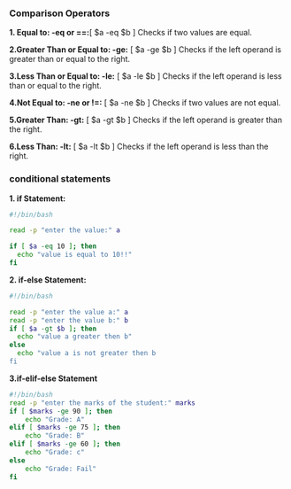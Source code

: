 ### Comparison Operators
**1. Equal to: -eq or ==:**[ $a -eq $b ] Checks if two values are equal.<br>

**2.Greater Than or Equal to: -ge:** [ $a -ge $b ] Checks if the left operand is greater than or equal to the right.<br>

**3.Less Than or Equal to: -le:** [ $a -le $b ] Checks if the left operand is less than or equal to the right.<br>

**4.Not Equal to: -ne or !=:** [ $a -ne $b ] Checks if two values are not equal.<br>

**5.Greater Than: -gt:** [ $a -gt $b ] Checks if the left operand is greater than the right.<br>

**6.Less Than: -lt:** [ $a -lt $b ] Checks if the left operand is less than the right.<br>

### conditional statements
**1. if Statement:**
```sh
#!/bin/bash

read -p "enter the value:" a

if [ $a -eq 10 ]; then
  echo "value is equal to 10!!"
fi
```

**2. if-else Statement:**
```sh
#!/bin/bash

read -p "enter the value a:" a
read -p "enter the value b:" b
if [ $a -gt $b ]; then
  echo "value a greater then b"
else
  echo "value a is not greater then b
fi
```

**3.if-elif-else Statement**
```sh
#!/bin/bash
read -p "enter the marks of the student:" marks
if [ $marks -ge 90 ]; then
    echo "Grade: A"
elif [ $marks -ge 75 ]; then
    echo "Grade: B"
elif [ $marks -ge 60 ]; then
    echo "Grade: c"
else
    echo "Grade: Fail"
fi
```